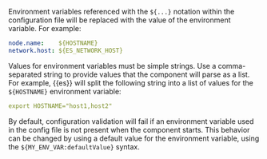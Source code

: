 Environment variables referenced with the `${...}` notation within the configuration file will be replaced with the value of the environment variable. For example:

```yaml
node.name:    ${HOSTNAME}
network.host: ${ES_NETWORK_HOST}
```

Values for environment variables must be simple strings. Use a comma-separated string to provide values that the component will parse as a list. For example, {{es}} will split the following string into a list of values for the `${HOSTNAME}` environment variable:

```yaml
export HOSTNAME="host1,host2"
```

By default, configuration validation will fail if an environment variable used in the config file is not present when the component starts. This behavior can be changed by using a default value for the environment variable, using the `${MY_ENV_VAR:defaultValue}` syntax.